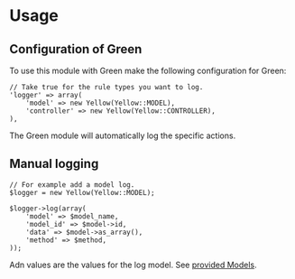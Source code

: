 # Usage

## Configuration of Green

To use this module with Green make the following configuration for Green:

	// Take true for the rule types you want to log.
	'logger' => array(
		'model' => new Yellow(Yellow::MODEL),
		'controller' => new Yellow(Yellow::CONTROLLER),
	),

The Green module will automatically log the specific actions.

## Manual logging

	// For example add a model log.
	$logger = new Yellow(Yellow::MODEL);
	
	$logger->log(array(
		'model' => $model_name,
		'model_id' => $model->id,
		'data' => $model->as_array(),
		'method' => $method,
	));

Adn values are the values for the log model. See [provided Models](models).
